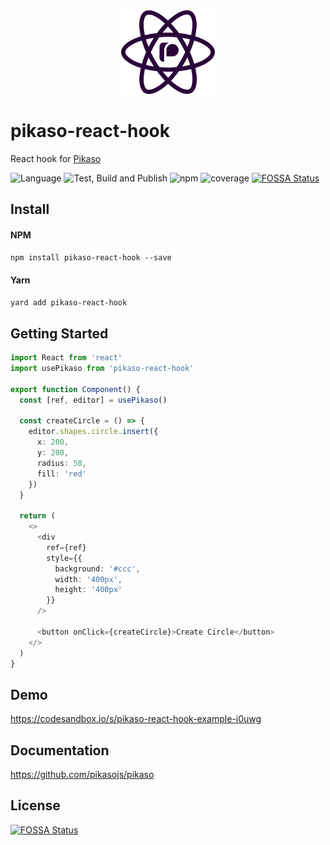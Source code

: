 <div align="center">
  <img src="assets/logo.png" width="150" />
</div>

# pikaso-react-hook
React hook for [Pikaso](https://github.com/pikasojs/pikaso)

![Language](https://badgen.net/badge/icon/typescript?icon=typescript&label=Language)
![Test, Build and Publish](https://github.com/pikasojs/pikaso-react-hook/workflows/Test,%20Build%20and%20Publish/badge.svg)
![npm](https://badgen.net/npm/v/pikaso-react-hook)
![coverage](https://img.shields.io/coveralls/github/pikasojs/pikaso-react-hook)
[![FOSSA Status](https://app.fossa.com/api/projects/git%2Bgithub.com%2Fpikasojs%2Fpikaso-react-hook.svg?type=shield)](https://app.fossa.com/projects/git%2Bgithub.com%2Fpikasojs%2Fpikaso-react-hook?ref=badge_shield)

## Install   

#### NPM
`npm install pikaso-react-hook --save` 

#### Yarn
`yard add pikaso-react-hook`

## Getting Started

```ts
import React from 'react'
import usePikaso from 'pikaso-react-hook'

export function Component() {
  const [ref, editor] = usePikaso()
  
  const createCircle = () => {
    editor.shapes.circle.insert({
      x: 200,
      y: 200,
      radius: 50,
      fill: 'red'
    })
  }

  return (
    <>
      <div
        ref={ref}
        style={{
          background: '#ccc',
          width: '400px',
          height: '400px'
        }}
      />
      
      <button onClick={createCircle}>Create Circle</button>
    </>
  )
}
```

## Demo
https://codesandbox.io/s/pikaso-react-hook-example-i0uwg


## Documentation
https://github.com/pikasojs/pikaso


## License
[![FOSSA Status](https://app.fossa.com/api/projects/git%2Bgithub.com%2Fpikasojs%2Fpikaso-react-hook.svg?type=large)](https://app.fossa.com/projects/git%2Bgithub.com%2Fpikasojs%2Fpikaso-react-hook?ref=badge_large)